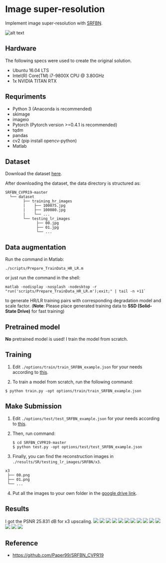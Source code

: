 # Image super-resolution
Implement image super-resolution with [SRFBN](https://github.com/Paper99/SRFBN_CVPR19).

![alt text](https://github.com/danny91708/Selected-Topics-in-Visual-Recognition-using-Deep-Learning/blob/main/HW4/figs/superResolution.png?raw=true)

## Hardware
The following specs were used to create the original solution.
- Ubuntu 16.04 LTS
- Intel(R) Core(TM) i7-9800X CPU @ 3.80GHz
- 1x NVIDIA TITAN RTX

## Requriments
- Python 3 (Anaconda is recommended)
- skimage
- imageio
- Pytorch (Pytorch version >=0.4.1 is recommended)
- tqdm 
- pandas
- cv2 (pip install opencv-python)
- Matlab 

## Dataset
Download the dataset [here](https://drive.google.com/drive/u/0/folders/1H-sIY7zj42Fex1ZjxxSC3PV1pK4Mij6x).

After downloading the dataset, the data directory is structured as:
```
SRFBN_CVPR19-master
  └── dataset
        ├── training_hr_images
        |    ├── 100075.jpg
        |    ├── 100080.jpg
        |    └── ...
        └── testing_lr_images
              ├── 00.jpg
              ├── 01.jpg
              └── ...
```

## Data augmentation
Run the command in Matlab:
```shell
./scripts/Prepare_TrainData_HR_LR.m
```

or just run the command in the shell:
```shell
matlab -nodisplay -nosplash -nodesktop -r "run('scripts/Prepare_TrainData_HR_LR.m');exit;" | tail -n +11` 
```

to generate HR/LR training pairs with corresponding degradation model and scale factor. (**Note**: Please place generated training data to **SSD (Solid-State Drive)** for fast training)

## Pretrained model
**No** pretrained model is used! I train the model from scratch.

## Training
1. Edit `./options/train/train_SRFBN_example.json` for your needs according to [this](https://github.com/Paper99/SRFBN_CVPR19/blob/master/options/train/README.md).

2. To train a model from scratch, run the following command:
```shell
$ python train.py -opt options/train/train_SRFBN_example.json
```

## Make Submission
1. Edit `./options/test/test_SRFBN_example.json` for your needs according to [this](https://github.com/Paper99/SRFBN_CVPR19/blob/master/options/test/README.md).

2. Then, run command:
   ```shell
   $ cd SRFBN_CVPR19-master
   $ python test.py -opt options/test/test_SRFBN_example.json
   ```

3. Finally, you can find the reconstruction images in `./results/SR/testing_lr_images/SRFBN/x3`.
```
x3
 ├── 00.png
 ├── 01.png
 └── ...
```

4. Put all the images to your own folder in the [google drive link](https://drive.google.com/drive/folders/1sbb527to9S8Ej-25QOb0IrQ-d2TDBcYK).

## Results
I got the PSNR 25.831 dB for x3 upscaling.
![](figs/results/00.png)
![](figs/results/01.png)
![](figs/results/02.png)
![](figs/results/03.png)
![](figs/results/04.png)
![](figs/results/05.png)
![](figs/results/06.png)
![](figs/results/07.png)
![](figs/results/08.png)
![](figs/results/09.png)
![](figs/results/10.png)
![](figs/results/11.png)
![](figs/results/12.png)
![](figs/results/13.png)

## Reference
- https://github.com/Paper99/SRFBN_CVPR19
